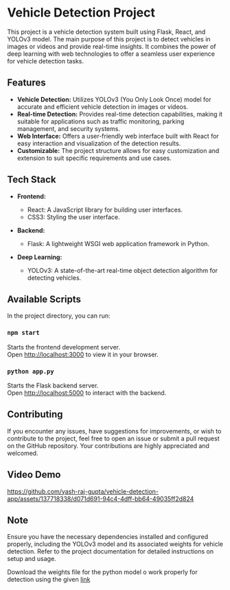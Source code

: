 # Vehicle Detection Project

This project is a vehicle detection system built using Flask, React, and YOLOv3 model. The main purpose of this project is to detect vehicles in images or videos and provide real-time insights. It combines the power of deep learning with web technologies to offer a seamless user experience for vehicle detection tasks.

## Features

- **Vehicle Detection:** Utilizes YOLOv3 (You Only Look Once) model for accurate and efficient vehicle detection in images or videos.
- **Real-time Detection:** Provides real-time detection capabilities, making it suitable for applications such as traffic monitoring, parking management, and security systems.
- **Web Interface:** Offers a user-friendly web interface built with React for easy interaction and visualization of the detection results.
- **Customizable:** The project structure allows for easy customization and extension to suit specific requirements and use cases.

## Tech Stack

- **Frontend:**
  - React: A JavaScript library for building user interfaces.
  - CSS3: Styling the user interface.
  
- **Backend:**
  - Flask: A lightweight WSGI web application framework in Python.
  
- **Deep Learning:**
  - YOLOv3: A state-of-the-art real-time object detection algorithm for detecting vehicles.

## Available Scripts

In the project directory, you can run:

### `npm start`

Starts the frontend development server.\
Open [http://localhost:3000](http://localhost:3000) to view it in your browser.

### `python app.py`

Starts the Flask backend server.\
Open [http://localhost:5000](http://localhost:5000) to interact with the backend.

## Contributing

If you encounter any issues, have suggestions for improvements, or wish to contribute to the project, feel free to open an issue or submit a pull request on the GitHub repository. Your contributions are highly appreciated and welcomed.

## Video Demo


https://github.com/yash-raj-gupta/vehicle-detection-app/assets/137718338/d071d691-94c4-4dff-bb64-49035ff2d824




## Note

Ensure you have the necessary dependencies installed and configured properly, including the YOLOv3 model and its associated weights for vehicle detection. Refer to the project documentation for detailed instructions on setup and usage.

Download the weights file for the python model o work properly for detection using the given [link](https://drive.google.com/file/d/1TFk3u7Jku6lidpGkRosCaVQdnJA-novh/view?usp=sharing)
